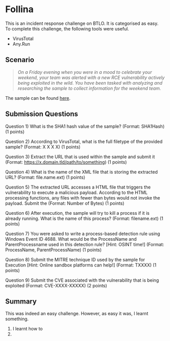 # Follina

This is an incident response challenge on BTLO. It is categorised as easy. To complete this challenge, the following tools were useful.

* VirusTotal
* Any.Run

## Scenario

> _On a Friday evening when you were in a mood to celebrate your weekend, your team was alerted with a new RCE vulnerability actively being exploited in the wild. You have been tasked with analyzing and researching the sample to collect information for the weekend team._

The sample can be found [here](https://blueteamlabs.online/home/challenge/follina-f1a3452f34).

## Submission Questions

Question 1) What is the SHA1 hash value of the sample? (Format: SHA1Hash) (1 points)

Question 2) According to VirusTotal, what is the full filetype of the provided sample? (Format: X X X X) (1 points)

Question 3) Extract the URL that is used within the sample and submit it (Format: https://x.domain.tld/path/to/something) (1 points)

Question 4) What is the name of the XML file that is storing the extracted URL? (Format: file.name.ext) (1 points)

Question 5) The extracted URL accesses a HTML file that triggers the vulnerability to execute a malicious payload. According to the HTML processing functions, any files with fewer than bytes would not invoke the payload. Submit the (Format: Number of Bytes) (1 points)

Question 6) After execution, the sample will try to kill a process if it is already running. What is the name of this process? (Format: filename.ext) (1 points)

Question 7) You were asked to write a process-based detection rule using Windows Event ID 4688. What would be the ProcessName and ParentProcessname used in this detection rule? \[Hint: OSINT time!] (Format: ProcessName, ParentProcessName) (1 points)

Question 8) Submit the MITRE technique ID used by the sample for Execution \[Hint: Online sandbox platforms can help!] (Format: TXXXX) (1 points)

Question 9) Submit the CVE associated with the vulnerability that is being exploited (Format: CVE-XXXX-XXXXX) (2 points)

## Summary

This was indeed an easy challenge. However, as easy it was, I learnt something.

1. I learnt how to
2.
